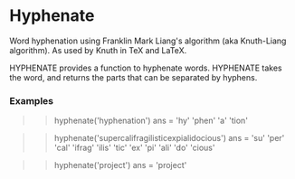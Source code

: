 Hyphenate
=========

Word hyphenation using Franklin Mark Liang's algorithm (aka Knuth-Liang algorithm). As used by Knuth in TeX and LaTeX.

HYPHENATE provides a function to hyphenate words. HYPHENATE takes the word, and returns the parts that can be separated by hyphens.

### Examples ###

>> hyphenate('hyphenation')
ans =
    'hy'    'phen'    'a'    'tion'

>> hyphenate('supercalifragilisticexpialidocious')
ans =
    'su'    'per'    'cal'    'ifrag'    'ilis'    'tic'    'ex'    'pi'    'ali'    'do'    'cious'

>> hyphenate('project')
ans =
    'project'
